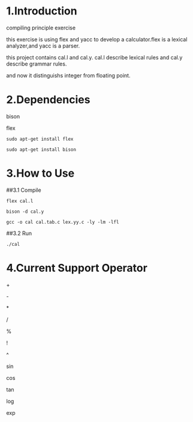 # 1.Introduction

compiling principle exercise

this exercise is using flex and yacc to develop a calculator.flex is a lexical analyzer,and yacc is a parser.

this project contains cal.l and cal.y. cal.l describe lexical rules and cal.y describe grammar rules.

and now it distinguishs integer from floating point.


# 2.Dependencies

bison

flex

```
sudo apt-get install flex

sudo apt-get install bison
```

# 3.How to Use
##3.1  Compile 

```
flex cal.l

bison -d cal.y

gcc -o cal cal.tab.c lex.yy.c -ly -lm -lfl

```
##3.2 Run
```
./cal
```
# 4.Current Support Operator

\+

\-

\*

/

%

!

^

sin

cos

tan

log

exp
